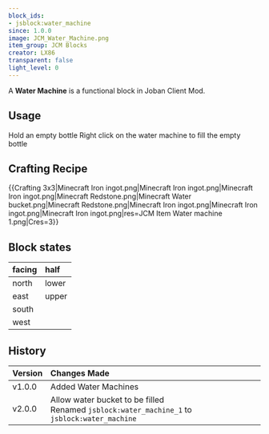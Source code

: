 ```yaml
---
block_ids:
- jsblock:water_machine
since: 1.0.0
image: JCM_Water_Machine.png
item_group: JCM Blocks
creator: LX86
transparent: false
light_level: 0
---
```


A **Water Machine** is a functional block in Joban Client Mod.

## Usage

Hold an empty bottle
Right click on the water machine to fill the empty bottle

## Crafting Recipe
{{Crafting 3x3|Minecraft Iron ingot.png|Minecraft Iron ingot.png|Minecraft Iron ingot.png|Minecraft Redstone.png|Minecraft Water bucket.png|Minecraft Redstone.png|Minecraft Iron ingot.png|Minecraft Iron ingot.png|Minecraft Iron ingot.png|res=JCM Item Water machine 1.png|Cres=3}}

## Block states
| facing | half  |
|:-------|:------|
| north  | lower |
| east   | upper |
| south  |       |
| west   |       |

## History
| Version | Changes Made                                                                                    |
|:--------|:------------------------------------------------------------------------------------------------|
| v1.0.0  | Added Water Machines                                                                            |
| v2.0.0  | Allow water bucket to be filled<br>Renamed `jsblock:water_machine_1` to `jsblock:water_machine` |
